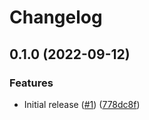 # Changelog

## 0.1.0 (2022-09-12)


### Features

* Initial release ([#1](https://github.com/dimensionalpocket/flags-js/issues/1)) ([778dc8f](https://github.com/dimensionalpocket/flags-js/commit/778dc8fc8b903059716323708c08fe5c65be98a5))
